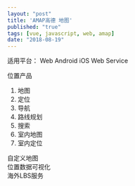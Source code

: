 ```yaml
---
layout: "post"
title: 'AMAP高德 地图'
published: "true"
tags: [vue, javascript, web, amap]
date: "2018-08-19"
---
```


适用平台： Web Android iOS Web Service

位置产品

1. 地图
2. 定位
3. 导航
4. 路线规划
5. 搜索
6. 室内地图
7. 室内定位

自定义地图  
位置数据可视化  
海外LBS服务
